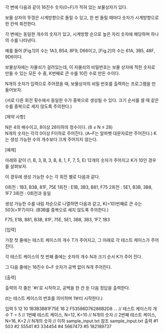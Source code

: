 각 변에 다음과 같이 16진수 숫자(0~F)가 적혀 있는 보물상자가 있다.

보물 상자의 뚜껑은 시계방향으로 돌릴 수 있고, 한 번 돌릴 때마다 숫자가 시계방향으로 한 칸씩 회전한다.

 

각 변에는 동일한 개수의 숫자가 있고, 시계방향 순으로 높은 자리 숫자에 해당하며 하나의 수를 나타낸다.

예를 들어 [Fig.1]의 수는 1A3, B54, 8F9, D66이고, [Fig.2]의 수는 61A, 3B5, 48F, 9D6이다.

보물상자에는 자물쇠가 걸려있는데, 이 자물쇠의 비밀번호는 보물 상자에 적힌 숫자로 만들 수 있는 모든 수 중, K번째로 큰 수를 10진 수로 만든 수이다.

N개의 숫자가 입력으로 주어졌을 때, 보물상자의 비밀 번호를 출력하는 프로그램을 만들어보자.

(서로 다른 회전 횟수에서 동일한 수가 중복으로 생성될 수 있다. 크기 순서를 셀 때 같은 수를 중복으로 세지 않도록 주의한다.)

 

[제약 사항]
 

N은 4의 배수이고, 8이상 28이하의 정수이다. (8 ≤ N ≤ 28)       
N개의 숫자는 각각 0이상 F이하로 주어진다. (A~F는 알파벳 대문자로만 주어진다.)
K는 생성 가능한 수의 개수보다 크게 주어지지 않는다.
 

[예제]
 

아래와 같이 (1, B, 3, B, 3, B, 8, 1, F, 7, 5, E) 12개의 숫자가 주어지고 K가 10인 경우를 살펴보자.
 



 

이 경우에 생성 가능한 수는 각 회전 별로 다음과 같다.  

0회전 : 1B3, B3B, 81F, 75E
1회전 : E1B, 3B3, B81, F75
2회전 : 5E1, B3B, 3B8, 1F7
3회전 : 0회전과 동일

생성 가능한 수를 내림 차순으로 나열하면 다음과 같고, K(=10)번째로 큰 수는 503(=1F7)이다.
(B3B를 중복으로 세지 않도록 주의한다.)

F75, E1B, B81, B3B, 81F, 75E, 5E1, 3B8, 3B3, 1F7, 1B3

 

 

 

 

[입력]

가장 첫 줄에는 테스트 케이스의 개수 T가 주어지고, 그 아래로 각 테스트 케이스가 주어진다.

각 테스트 케이스의 첫 번째 줄에는 숫자의 개수 N과 크기 순서 K가 주어 진다.

그 다음 줄에는 16진수 0~F 숫자가 공백 없이 N개 주어진다.

 

[출력]

출력의 각 줄은 '#t'로 시작하고, 공백을 한 칸 둔 다음 정답을 출력한다.

(t는 테스트 케이스의 번호를 의미하며 1부터 시작한다.)

입력
5
12 10
1B3B3B81F75E
16 2
F53586D76286B2D8
…	// 테스트 케이스의 개수 T = 5
// 1번째 테스트 케이스, N=12, K=10
// N개의 숫자
// 2번째 테스트 케이스, N=16, K=2
// N개의 숫자
// 이하 sample_input.txt 참조
sample_input.txt
출력
#1 503
#2 55541
#3 334454
#4 5667473
#5 182189737